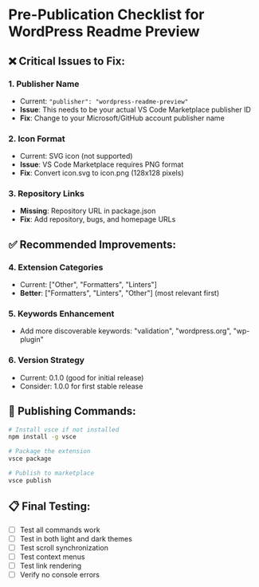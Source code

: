# Pre-Publication Checklist for WordPress Readme Preview

## ❌ **Critical Issues to Fix:**

### 1. **Publisher Name**
- Current: `"publisher": "wordpress-readme-preview"`  
- **Issue**: This needs to be your actual VS Code Marketplace publisher ID
- **Fix**: Change to your Microsoft/GitHub account publisher name

### 2. **Icon Format** 
- Current: SVG icon (not supported)
- **Issue**: VS Code Marketplace requires PNG format
- **Fix**: Convert icon.svg to icon.png (128x128 pixels)

### 3. **Repository Links**
- **Missing**: Repository URL in package.json
- **Fix**: Add repository, bugs, and homepage URLs

## ✅ **Recommended Improvements:**

### 4. **Extension Categories**
- Current: ["Other", "Formatters", "Linters"]
- **Better**: ["Formatters", "Linters", "Other"] (most relevant first)

### 5. **Keywords Enhancement**
- Add more discoverable keywords: "validation", "wordpress.org", "wp-plugin"

### 6. **Version Strategy**
- Current: 0.1.0 (good for initial release)
- Consider: 1.0.0 for first stable release

## 🔧 **Publishing Commands:**

```bash
# Install vsce if not installed
npm install -g vsce

# Package the extension
vsce package

# Publish to marketplace  
vsce publish
```

## 📋 **Final Testing:**

- [ ] Test all commands work
- [ ] Test in both light and dark themes
- [ ] Test scroll synchronization
- [ ] Test context menus
- [ ] Test link rendering
- [ ] Verify no console errors